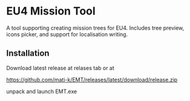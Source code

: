 # EU4 Mission Tool
A tool supporting creating mission trees for EU4. Includes tree preview, icons picker, and support for localisation writing.

## Installation
Download latest release at relases tab or at

https://github.com/mati-k/EMT/releases/latest/download/release.zip

unpack and launch EMT.exe
